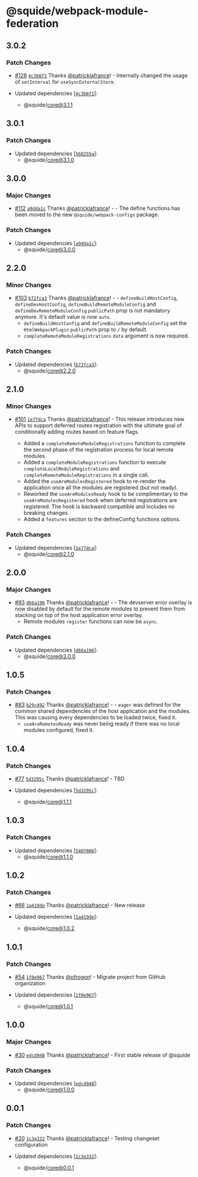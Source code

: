 # @squide/webpack-module-federation

## 3.0.2

### Patch Changes

- [#128](https://github.com/gsoft-inc/wl-squide/pull/128) [`4c3b6f1`](https://github.com/gsoft-inc/wl-squide/commit/4c3b6f1929364844dda6c1190fc45c3b037e8df9) Thanks [@patricklafrance](https://github.com/patricklafrance)! - Internally changed the usage of `setInterval` for `useSyncExternalStore`.

- Updated dependencies [[`4c3b6f1`](https://github.com/gsoft-inc/wl-squide/commit/4c3b6f1929364844dda6c1190fc45c3b037e8df9)]:
  - @squide/core@3.1.1

## 3.0.1

### Patch Changes

- Updated dependencies [[`568255a`](https://github.com/gsoft-inc/wl-squide/commit/568255a50a519e7d19c8c2b03909559686cd24c4)]:
  - @squide/core@3.1.0

## 3.0.0

### Major Changes

- [#112](https://github.com/gsoft-inc/wl-squide/pull/112) [`a9dda1c`](https://github.com/gsoft-inc/wl-squide/commit/a9dda1c3b010f616556fc3313c1934e20a26bc11) Thanks [@patricklafrance](https://github.com/patricklafrance)! - - The define functions has been moved to the new `@squide/webpack-configs` package.

### Patch Changes

- Updated dependencies [[`a9dda1c`](https://github.com/gsoft-inc/wl-squide/commit/a9dda1c3b010f616556fc3313c1934e20a26bc11)]:
  - @squide/core@3.0.0

## 2.2.0

### Minor Changes

- [#103](https://github.com/gsoft-inc/wl-squide/pull/103) [`b72fca3`](https://github.com/gsoft-inc/wl-squide/commit/b72fca38385ddacbcd80376c9afd0c9485658d90) Thanks [@patricklafrance](https://github.com/patricklafrance)! - - `defineBuildHostConfig`, `defineDevHostConfig`, `defineBuildRemoteModuleConfig` and `defineDevRemoteModuleConfig` `publicPath` prop is not mandatory anymore. It's default value is now `auto`.
  - `defineBuildHostConfig` and `defineBuildRemoteModuleConfig` set the `HtmlWebpackPlugin` `publicPath` prop to `/` by default.
  - `completeRemoteModuleRegistrations` `data` argument is now required.

### Patch Changes

- Updated dependencies [[`b72fca3`](https://github.com/gsoft-inc/wl-squide/commit/b72fca38385ddacbcd80376c9afd0c9485658d90)]:
  - @squide/core@2.2.0

## 2.1.0

### Minor Changes

- [#101](https://github.com/gsoft-inc/wl-squide/pull/101) [`1e77dca`](https://github.com/gsoft-inc/wl-squide/commit/1e77dcaf26660e42f2d5054b3fa1cd018c2ec009) Thanks [@patricklafrance](https://github.com/patricklafrance)! - This release introduces new APIs to support deferred routes registration with the ultimate goal of conditionally adding routes based on feature flags.

  - Added a `completeRemoteModuleRegistrations` function to complete the second phase of the registration process for local remote modules.
  - Added a `completeModuleRegistrations` function to execute `completeLocalModuleRegistrations` and `completeRemoteModuleRegistrations` in a single call.
  - Added the `useAreModulesRegistered` hook to re-render the application once all the modules are registered (but not ready).
  - Reworked the `useAreModulesReady` hook to be complimentary to the `useAreModulesRegistered` hook when deferred registrations are registered. The hook is backward compatible and includes no breaking changes.
  - Added a `features` section to the defineConfig functions options.

### Patch Changes

- Updated dependencies [[`1e77dca`](https://github.com/gsoft-inc/wl-squide/commit/1e77dcaf26660e42f2d5054b3fa1cd018c2ec009)]:
  - @squide/core@2.1.0

## 2.0.0

### Major Changes

- [#93](https://github.com/gsoft-inc/wl-squide/pull/93) [`d66a196`](https://github.com/gsoft-inc/wl-squide/commit/d66a196db9346803e1c996ef64089eda9aeff180) Thanks [@patricklafrance](https://github.com/patricklafrance)! - - The devserver error overlay is now disabled by default for the remote modules to prevent them from stacking on top of the host application error overlay.
  - Remote modules `register` functions can now be `async`.

### Patch Changes

- Updated dependencies [[`d66a196`](https://github.com/gsoft-inc/wl-squide/commit/d66a196db9346803e1c996ef64089eda9aeff180)]:
  - @squide/core@2.0.0

## 1.0.5

### Patch Changes

- [#83](https://github.com/gsoft-inc/wl-squide/pull/83) [`b29c492`](https://github.com/gsoft-inc/wl-squide/commit/b29c492ab34af978c2c5d34a67234bb9a6949651) Thanks [@patricklafrance](https://github.com/patricklafrance)! - - `eager` was defined for the common shared dependencies of the host application and the modules. This was causing every dependencies to be loaded twice, fixed it.
  - `useAreRemotesReady` was never being ready if there was no local modules configured, fixed it.

## 1.0.4

### Patch Changes

- [#77](https://github.com/gsoft-inc/wl-squide/pull/77) [`5d3295c`](https://github.com/gsoft-inc/wl-squide/commit/5d3295cfdb98ce56b8878dcb1bb58fb3f6fac975) Thanks [@patricklafrance](https://github.com/patricklafrance)! - TBD

- Updated dependencies [[`5d3295c`](https://github.com/gsoft-inc/wl-squide/commit/5d3295cfdb98ce56b8878dcb1bb58fb3f6fac975)]:
  - @squide/core@1.1.1

## 1.0.3

### Patch Changes

- Updated dependencies [[`5407086`](https://github.com/gsoft-inc/wl-squide/commit/5407086a98587901abe341360729f8fe972d8174)]:
  - @squide/core@1.1.0

## 1.0.2

### Patch Changes

- [#66](https://github.com/gsoft-inc/wl-squide/pull/66) [`1a419de`](https://github.com/gsoft-inc/wl-squide/commit/1a419de33e22af7af990984068ab864e5be8fd4b) Thanks [@patricklafrance](https://github.com/patricklafrance)! - New release

- Updated dependencies [[`1a419de`](https://github.com/gsoft-inc/wl-squide/commit/1a419de33e22af7af990984068ab864e5be8fd4b)]:
  - @squide/core@1.0.2

## 1.0.1

### Patch Changes

- [#54](https://github.com/gsoft-inc/wl-squide/pull/54) [`1f0e967`](https://github.com/gsoft-inc/wl-squide/commit/1f0e96781513b262122fb8e47e10379caae0b731) Thanks [@ofrogon](https://github.com/ofrogon)! - Migrate project from GitHub organization

- Updated dependencies [[`1f0e967`](https://github.com/gsoft-inc/wl-squide/commit/1f0e96781513b262122fb8e47e10379caae0b731)]:
  - @squide/core@1.0.1

## 1.0.0

### Major Changes

- [#30](https://github.com/gsoft-inc/wl-squide/pull/30) [`edcd948`](https://github.com/gsoft-inc/wl-squide/commit/edcd948fa942a36fa77b05459722e91fa2f80f11) Thanks [@patricklafrance](https://github.com/patricklafrance)! - First stable release of @squide

### Patch Changes

- Updated dependencies [[`edcd948`](https://github.com/gsoft-inc/wl-squide/commit/edcd948fa942a36fa77b05459722e91fa2f80f11)]:
  - @squide/core@1.0.0

## 0.0.1

### Patch Changes

- [#20](https://github.com/gsoft-inc/wl-squide/pull/20) [`1c3e332`](https://github.com/gsoft-inc/wl-squide/commit/1c3e3321ba2f54558f8b10b934d0defa8156ae29) Thanks [@patricklafrance](https://github.com/patricklafrance)! - Testing changeset configuration

- Updated dependencies [[`1c3e332`](https://github.com/gsoft-inc/wl-squide/commit/1c3e3321ba2f54558f8b10b934d0defa8156ae29)]:
  - @squide/core@0.0.1
